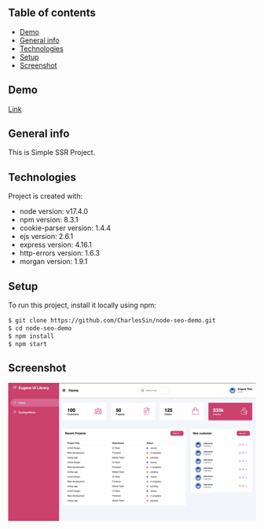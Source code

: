 ## Table of contents

- [Demo](#project-url)
- [General info](#general-info)
- [Technologies](#technologies)
- [Setup](#setup)
- [Screenshot](#screenshot)

## Demo
[Link](https://node-ssr-seo.herokuapp.com/)
## General info

This is Simple SSR Project.

## Technologies

Project is created with:

- node version: v17.4.0
- npm version: 8.3.1
- cookie-parser version: 1.4.4
- ejs version: 2.6.1
- express version: 4.16.1
- http-errors version: 1.6.3
- morgan version: 1.9.1

## Setup

To run this project, install it locally using npm:

```
$ git clone https://github.com/CharlesSin/node-seo-demo.git
$ cd node-seo-demo
$ npm install
$ npm start
```

## Screenshot
![alt text](https://github.com/CharlesSin/node-seo-demo/blob/main/public/screenshot.jpg)